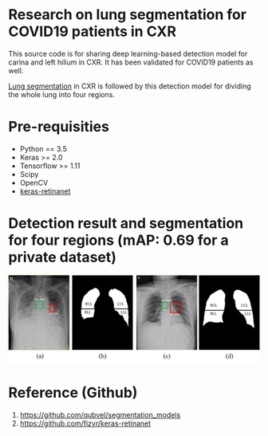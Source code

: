 # Research on lung segmentation for COVID19 patients in CXR
This source code is for sharing deep learning-based detection model for carina and left hilium in CXR. It has been validated for COVID19 patients as well.

[Lung segmentation](https://github.com/younggon2/Research-Segmentation-Lung-CXR-COVID19) in CXR is followed by this detection model for dividing the whole lung into four regions.

# Pre-requisities
* Python == 3.5
* Keras >= 2.0
* Tensorflow >= 1.11
* Scipy
* OpenCV
* [keras-retinanet](https://github.com/fizyr/keras-retinanet)

# Detection result and segmentation for four regions (mAP: 0.69 for a private dataset)

![Detection](/img/DetectionResult.png)

# Reference (Github)

1. https://github.com/qubvel/segmentation_models
2. https://github.com/fizyr/keras-retinanet
